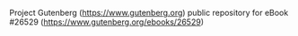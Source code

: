 Project Gutenberg (https://www.gutenberg.org) public repository for eBook #26529 (https://www.gutenberg.org/ebooks/26529)
